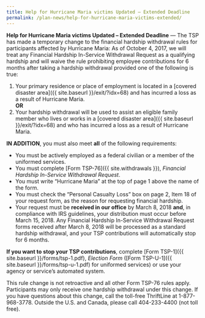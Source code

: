 ```yaml
---
title: Help for Hurricane Maria victims Updated – Extended Deadline
permalink: /plan-news/help-for-hurricane-maria-victims-extended/
---
```


**Help for Hurricane Maria victims Updated – Extended Deadline** &#8212; The TSP has made a temporary change to the financial hardship withdrawal rules for participants affected by Hurricane Maria: As of October 4, 2017, we will treat any Financial Hardship In-Service Withdrawal Request as a qualifying hardship and will waive the rule prohibiting employee contributions for 6 months after taking a hardship withdrawal provided one of the following is true:

1. Your primary residence or place of employment is located in a [covered disaster area]({{ site.baseurl }}/exit/?idx=68)  and has incurred a loss as a result of Hurricane Maria.<br>
**OR**
2. Your hardship withdrawal will be used to assist an eligible family member who lives or works in a [covered disaster area]({{ site.baseurl }}/exit/?idx=68)  and who has incurred a loss as a result of Hurricane Maria.

**IN ADDITION**, you must also meet **all** of the following requirements:

- You must be actively employed as a federal civilian or a member of the uniformed services.
- You must complete [Form TSP-76]({{ site.withdrawals }}), _Financial Hardship In-Service Withdrawal Request_.
- You must write “Hurricane Maria” at the top of page 1 above the name of the form.
- You must check the “Personal Casualty Loss” box on page 2, Item 18 of your request form, as the reason for requesting financial hardship.
- Your request must be **received in our office** by March 8, 2018 **and**, in compliance with IRS guidelines, your distribution must occur before March 15, 2018. Any Financial Hardship In-Service Withdrawal Request forms received after March 8, 2018 will be processed as a standard hardship withdrawal, and your TSP contributions will automatically stop for 6 months.

**If you want to stop your TSP contributions**, complete [Form TSP-1]({{ site.baseurl }}/forms/tsp-1.pdf), _Election Form_ ([Form TSP-U-1]({{ site.baseurl }}/forms/tsp-u-1.pdf) for uniformed services) or use your agency or service’s automated system.

This rule change is not retroactive and all other Form TSP-76 rules apply. Participants may only receive one hardship withdrawal under this change. If you have questions about this change, call the toll-free ThriftLine at 1-877-968-3778. Outside the U.S. and Canada, please call 404-233-4400 (not toll free).
